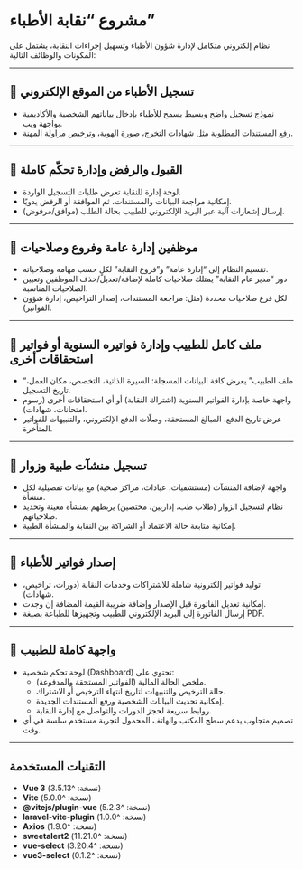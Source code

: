 # مشروع “نقابة الأطباء”

نظام إلكتروني متكامل لإدارة شؤون الأطباء وتسهيل إجراءات النقابة، يشتمل على المكونات والوظائف التالية:

---

## 🔹 تسجيل الأطباء من الموقع الإلكتروني
- نموذج تسجيل واضح وبسيط يسمح للأطباء بإدخال بياناتهم الشخصية والأكاديمية بواجهة ويب.
- رفع المستندات المطلوبة مثل شهادات التخرج، صورة الهوية، وترخيص مزاولة المهنة.

---

## 🔹 القبول والرفض وإدارة تحكّم كاملة
- لوحة إدارة للنقابة تعرض طلبات التسجيل الواردة.
- إمكانية مراجعة البيانات والمستندات، ثم الموافقة أو الرفض يدويًا.
- إرسال إشعارات آلية عبر البريد الإلكتروني للطبيب بحالة الطلب (موافق/مرفوض).

---

## 🔹 موظفين إدارة عامة وفروع وصلاحيات
- تقسيم النظام إلى “إدارة عامة” و”فروع النقابة” لكلٍ حسب مهامه وصلاحياته.
- دور “مدير عام النقابة” يمتلك صلاحيات كاملة لإضافة/تعديل/حذف الموظفين وتعيين الصلاحيات المناسبة.
- لكل فرع صلاحيات محددة (مثل: مراجعة المستندات، إصدار التراخيص، إدارة شؤون الفواتير).

---

## 🔹 ملف كامل للطبيب وإدارة فواتيره السنوية أو فواتير استحقاقات أخرى
- “ملف الطبيب” يعرض كافة البيانات المسجلة: السيرة الذاتية، التخصص، مكان العمل، تاريخ التسجيل.
- واجهة خاصة بإدارة الفواتير السنوية (اشتراك النقابة) أو أي استحقاقات أخرى (رسوم امتحانات، شهادات).
- عرض تاريخ الدفع، المبالغ المستحقة، وصلّات الدفع الإلكتروني، والتنبيهات للفواتير المتأخرة.

---

## 🔹 تسجيل منشآت طبية وزوار
- واجهة لإضافة المنشآت (مستشفيات، عيادات، مراكز صحية) مع بيانات تفصيلية لكل منشأة.
- نظام لتسجيل الزوار (طلاب طب، إداريين، مختصين) يربطهم بمنشأة معينة وتحديد صلاحياتهم.
- إمكانية متابعة حالة الاعتماد أو الشراكة بين النقابة والمنشأة الطبية.

---

## 🔹 إصدار فواتير للأطباء
- توليد فواتير إلكترونية شاملة للاشتراكات وخدمات النقابة (دورات، تراخيص، شهادات).
- إمكانية تعديل الفاتورة قبل الإصدار وإضافة ضريبة القيمة المضافة إن وجدت.
- إرسال الفاتورة إلى البريد الإلكتروني للطبيب وتجهيزها للطباعة بصيغة PDF.

---

## 🔹 واجهة كاملة للطبيب
- لوحة تحكم شخصية (Dashboard) تحتوي على:
  - ملخص الحالة المالية (الفواتير المستحقة والمدفوعة).
  - حالة الترخيص والتنبيهات لتاريخ انتهاء الترخيص أو الاشتراك.
  - إمكانية تحديث البيانات الشخصية ورفع المستندات الجديدة.
  - روابط سريعة لحجز الدورات والتواصل مع إدارة النقابة.
- تصميم متجاوب يدعم سطح المكتب والهاتف المحمول لتجربة مستخدم سلسة في أي وقت.

---

## التقنيات المستخدمة

- **Vue 3** (نسخة: ^3.5.13)  
- **Vite** (نسخة: ^5.0.0)  
- **@vitejs/plugin-vue** (نسخة: ^5.2.3)  
- **laravel-vite-plugin** (نسخة: ^1.0.0)  
- **Axios** (نسخة: ^1.9.0)  
- **sweetalert2** (نسخة: ^11.21.0)  
- **vue-select** (نسخة: ^3.20.4)  
- **vue3-select** (نسخة: ^0.1.2)  

